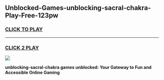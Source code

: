 
## Unblocked-Games-unblocking-sacral-chakra-Play-Free-123pw
<h3>
<a href="https://premium76.site?title=unblocking-sacral-chakra&ref=18A1">CLICK TO PLAY</a></h3>
<hr>

<h3>
<a href="https://premium76.site?title=unblocking-sacral-chakra&ref=18A1">CLICK 2 PLAY</a>
  
</h3>

<a href="https://premium76.site?title=unblocking-sacral-chakra&ref=18A1"><img src="https://clearcache.store/games.png"></a>


**unblocking-sacral-chakra games unblocked: Your Gateway to Fun and Accessible Online Gaming**
